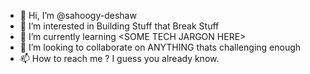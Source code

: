 - 👋 Hi, I’m @sahoogy-deshaw
- 👀 I’m interested in Building Stuff that Break Stuff
- 🌱 I’m currently learning \<SOME TECH JARGON HERE\>
- 💞️ I’m looking to collaborate on ANYTHING thats challenging enough
- 📫 How to reach me ? I guess you already know.

<!---
sahoogy-deshaw/sahoogy-deshaw is a ✨ special ✨ repository because its `README.md` (this file) appears on your GitHub profile.
You can click the Preview link to take a look at your changes.
--->

